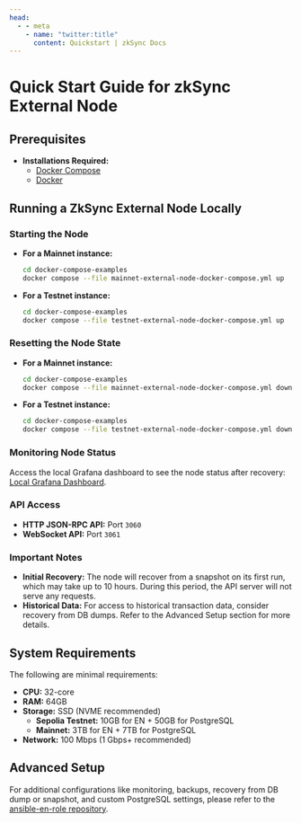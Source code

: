 ```yaml
---
head:
  - - meta
    - name: "twitter:title"
      content: Quickstart | zkSync Docs
---
```


# Quick Start Guide for zkSync External Node

## Prerequisites

- **Installations Required:**
  - [Docker Compose](https://docs.docker.com/compose/install/)
  - [Docker](https://docs.docker.com/get-docker/)

## Running a ZkSync External Node Locally

### Starting the Node

- **For a Mainnet instance:**

  ```sh
  cd docker-compose-examples
  docker compose --file mainnet-external-node-docker-compose.yml up
  ```

- **For a Testnet instance:**

  ```sh
  cd docker-compose-examples
  docker compose --file testnet-external-node-docker-compose.yml up
  ```

### Resetting the Node State

- **For a Mainnet instance:**

  ```sh
  cd docker-compose-examples
  docker compose --file mainnet-external-node-docker-compose.yml down --volumes
  ```

- **For a Testnet instance:**

  ```sh
  cd docker-compose-examples
  docker compose --file testnet-external-node-docker-compose.yml down --volumes
  ```

### Monitoring Node Status

Access the local Grafana dashboard to see the node status after recovery:
[Local Grafana Dashboard](http://localhost:3000/d/0/external-node).

### API Access

- **HTTP JSON-RPC API:** Port `3060`
- **WebSocket API:** Port `3061`

### Important Notes

- **Initial Recovery:** The node will recover from a snapshot on its first run, which may take up to 10 hours. During this period, the API server will not serve any requests.
- **Historical Data:** For access to historical transaction data, consider recovery from DB dumps. Refer to the Advanced Setup section for more details.

## System Requirements

The following are minimal requirements:

- **CPU:** 32-core
- **RAM:** 64GB
- **Storage:** SSD (NVME recommended)
  - **Sepolia Testnet:** 10GB for EN + 50GB for PostgreSQL
  - **Mainnet:** 3TB for EN + 7TB for PostgreSQL
- **Network:** 100 Mbps (1 Gbps+ recommended)

## Advanced Setup

For additional configurations like monitoring, backups, recovery from DB dump or snapshot, and custom PostgreSQL settings, please refer to the [ansible-en-role repository](https://github.com/matter-labs/ansible-en-role).
